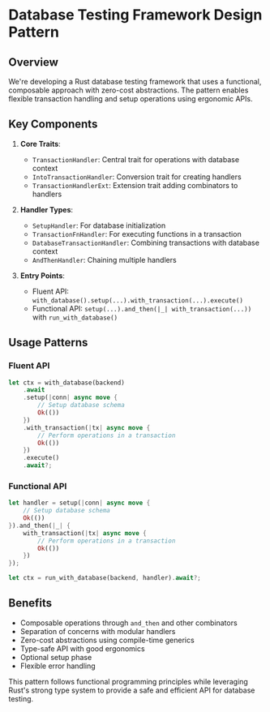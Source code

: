 # Database Testing Framework Design Pattern

## Overview
We're developing a Rust database testing framework that uses a functional, composable approach with zero-cost abstractions. The pattern enables flexible transaction handling and setup operations using ergonomic APIs.

## Key Components

1. **Core Traits**:
   - `TransactionHandler`: Central trait for operations with database context
   - `IntoTransactionHandler`: Conversion trait for creating handlers
   - `TransactionHandlerExt`: Extension trait adding combinators to handlers

2. **Handler Types**:
   - `SetupHandler`: For database initialization
   - `TransactionFnHandler`: For executing functions in a transaction
   - `DatabaseTransactionHandler`: Combining transactions with database context
   - `AndThenHandler`: Chaining multiple handlers

3. **Entry Points**:
   - Fluent API: `with_database().setup(...).with_transaction(...).execute()`
   - Functional API: `setup(...).and_then(|_| with_transaction(...))` with `run_with_database()`

## Usage Patterns

### Fluent API
```rust
let ctx = with_database(backend)
    .await
    .setup(|conn| async move {
        // Setup database schema
        Ok(())
    })
    .with_transaction(|tx| async move {
        // Perform operations in a transaction
        Ok(())
    })
    .execute()
    .await?;
```

### Functional API
```rust
let handler = setup(|conn| async move {
    // Setup database schema
    Ok(())
}).and_then(|_| {
    with_transaction(|tx| async move {
        // Perform operations in a transaction
        Ok(())
    })
});

let ctx = run_with_database(backend, handler).await?;
```

## Benefits
- Composable operations through `and_then` and other combinators
- Separation of concerns with modular handlers
- Zero-cost abstractions using compile-time generics
- Type-safe API with good ergonomics
- Optional setup phase
- Flexible error handling

This pattern follows functional programming principles while leveraging Rust's strong type system to provide a safe and efficient API for database testing.